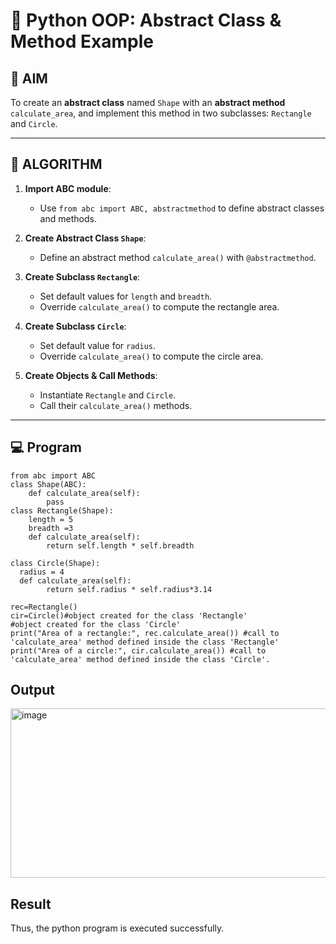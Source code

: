 # 🐍 Python OOP: Abstract Class & Method Example

## 🎯 AIM

To create an **abstract class** named `Shape` with an **abstract method** `calculate_area`, and implement this method in two subclasses: `Rectangle` and `Circle`.

---

## 🧠 ALGORITHM

1. **Import ABC module**:
   - Use `from abc import ABC, abstractmethod` to define abstract classes and methods.

2. **Create Abstract Class `Shape`**:
   - Define an abstract method `calculate_area()` with `@abstractmethod`.

3. **Create Subclass `Rectangle`**:
   - Set default values for `length` and `breadth`.
   - Override `calculate_area()` to compute the rectangle area.

4. **Create Subclass `Circle`**:
   - Set default value for `radius`.
   - Override `calculate_area()` to compute the circle area.

5. **Create Objects & Call Methods**:
   - Instantiate `Rectangle` and `Circle`.
   - Call their `calculate_area()` methods.

---

## 💻 Program
~~~
from abc import ABC
class Shape(ABC):
    def calculate_area(self):
        pass
class Rectangle(Shape):
    length = 5
    breadth =3 
    def calculate_area(self):
        return self.length * self.breadth

class Circle(Shape):
  radius = 4
  def calculate_area(self):
        return self.radius * self.radius*3.14

rec=Rectangle()
cir=Circle()#object created for the class 'Rectangle'
#object created for the class 'Circle'
print("Area of a rectangle:", rec.calculate_area()) #call to 'calculate_area' method defined inside the class 'Rectangle'
print("Area of a circle:", cir.calculate_area()) #call to 'calculate_area' method defined inside the class 'Circle'.
~~~
## Output
<img width="1177" height="271" alt="image" src="https://github.com/user-attachments/assets/e95de6c0-79d7-4997-8a4b-a7c7abc44f2e" />

## Result
Thus, the python program is executed successfully.
